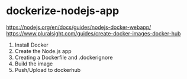 # dockerize-nodejs-app
https://nodejs.org/en/docs/guides/nodejs-docker-webapp/
https://www.pluralsight.com/guides/create-docker-images-docker-hub

1. Install Docker
2. Create the Node.js app
3. Creating a Dockerfile and .dockerignore
4. Build the image
5. Push/Upload to dockerhub
